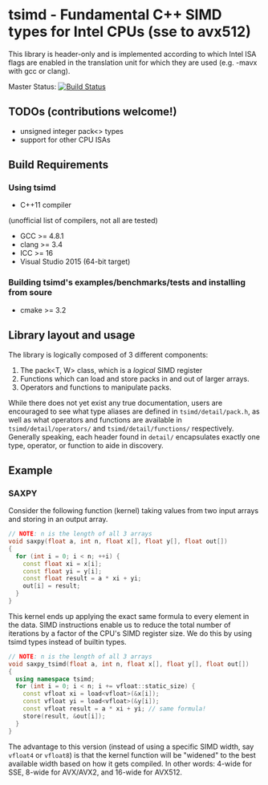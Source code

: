 # tsimd - Fundamental C++ SIMD types for Intel CPUs (sse to avx512)

This library is header-only and is implemented according to which Intel ISA
flags are enabled in the translation unit for which they are used (e.g. -mavx
with gcc or clang).

Master Status: [![Build Status](https://travis-ci.org/jeffamstutz/tsimd.svg?branch=master)](https://travis-ci.org/jeffamstutz/tsimd)

## TODOs (contributions welcome!)

- unsigned integer pack<> types
- support for other CPU ISAs

## Build Requirements

### Using tsimd

- C++11 compiler

(unofficial list of compilers, not all are tested)

* GCC >= 4.8.1
* clang >= 3.4
* ICC >= 16
* Visual Studio 2015 (64-bit target)

### Building tsimd's examples/benchmarks/tests and installing from soure

- cmake >= 3.2

## Library layout and usage

The library is logically composed of 3 different components:

1. The pack<T, W> class, which is a _logical_ SIMD register
2. Functions which can load and store packs in and out of larger arrays.
3. Operators and functions to manipulate packs.

While there does not yet exist any true documentation, users are encouraged to
see what type aliases are defined in ```tsimd/detail/pack.h```, as well as what
operators and functions are available in ```tsimd/detail/operators/``` and
```tsimd/detail/functions/``` respectively. Generally speaking, each header
found in ```detail/``` encapsulates exactly one type, operator, or function to
aide in discovery.

## Example

### SAXPY

Consider the following function (kernel) taking values from two input arrays
and storing in an output array.

```cpp
// NOTE: n is the length of all 3 arrays
void saxpy(float a, int n, float x[], float y[], float out[])
{
  for (int i = 0; i < n; ++i) {
    const float xi = x[i];
    const float yi = y[i];
    const float result = a * xi + yi;
    out[i] = result;
  }
}
```

This kernel ends up applying the exact same formula to every element in the
data. SIMD instructions enable us to reduce the total number of iterations by a
factor of the CPU's SIMD register size. We do this by using tsimd types
instead of builtin types.

```cpp
// NOTE: n is the length of all 3 arrays
void saxpy_tsimd(float a, int n, float x[], float y[], float out[])
{
  using namespace tsimd;
  for (int i = 0; i < n; i += vfloat::static_size) {
    const vfloat xi = load<vfloat>(&x[i]);
    const vfloat yi = load<vfloat>(&y[i]);
    const vfloat result = a * xi + yi; // same formula!
    store(result, &out[i]);
  }
}
```

The advantage to this version (instead of using a specific SIMD width, say
```vfloat4``` or ```vfloat8```) is that the kernel function will be "widened"
to the best available width based on how it gets compiled. In other words:
4-wide for SSE, 8-wide for AVX/AVX2, and 16-wide for AVX512.
